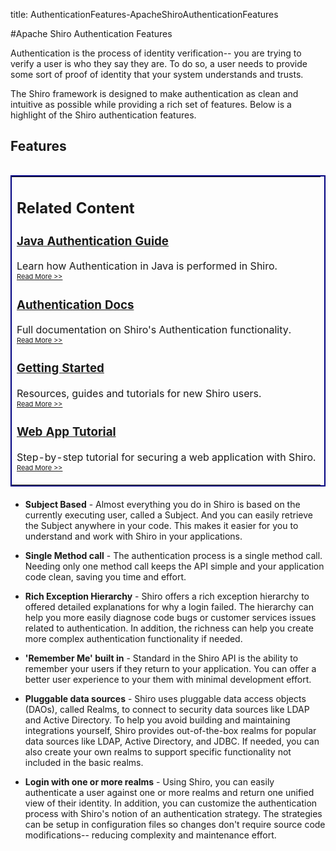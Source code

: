 title: AuthenticationFeatures-ApacheShiroAuthenticationFeatures

#Apache Shiro Authentication Features

Authentication is the process of identity verification-- you are trying to verify a user is who they say they are.  To do so, a user needs to provide some sort of proof of identity that your system understands and trusts. 

The Shiro framework is designed to make authentication as clean and intuitive as possible while providing a rich set of features.  Below is a highlight of the Shiro authentication features.

## Features

<table align="right" width="275" style="margin-left: 20px; margin-bottom: 20px; border-style: solid; border-width: 2px; border-color: navy" cellpadding="10px">

<tr>
<td>
<div id="border">
  <h2>Related Content</h2>
	
  <h3><a href="java-authentication-guide.html">Java Authentication Guide</a></h3>
  <p>Learn how Authentication in Java is performed in Shiro. </br><span style="font-size:11"><a href="java-authentication-guide.html">Read More &gt;&gt;</a></span></p>	
	
  <h3><a href="authentication.html">Authentication Docs</a></h3>
  <p>Full documentation on Shiro's Authentication functionality. </br><span style="font-size:11"><a href="authentication.html">Read More &gt;&gt;</a></span></p>
	
  <h3><a href="get-started.html">Getting Started</a></h3>
  <p>Resources, guides and tutorials for new Shiro users. </br><span style="font-size:11"><a href="get-started.html">Read More &gt;&gt;</a></span></p>	
	
  <h3><a href="webapp-tutorial.html">Web App Tutorial</a></h3>
  <p>Step-by-step tutorial for securing a web application with Shiro. </br><span style="font-size:11"><a href="webapp-tutorial.html">Read More &gt;&gt;</a></span></p>
	
</div>
</td>
</tr>
</table>


*   **Subject Based** - Almost everything you do in Shiro is based on the currently executing user, called a Subject.  And you can easily retrieve the Subject anywhere in your code.  This makes it easier for you to understand and work with Shiro in your applications.

*   **Single Method call** - The authentication process is a single method call.  Needing only one method call keeps the API simple and your application code clean, saving you time and effort.

*   **Rich Exception Hierarchy** - Shiro offers a rich exception hierarchy to offered detailed explanations for why a login failed.  The hierarchy can help you more easily diagnose code bugs or customer services issues related to authentication.  In addition, the richness can help you create more complex authentication functionality if needed.

*   **'Remember Me' built in** - Standard in the Shiro API is the ability to remember your users if they return to your application.  You can offer a better user experience to your them with minimal development effort.

*   **Pluggable data sources** - Shiro uses pluggable data access objects (DAOs), called Realms, to connect to security data sources like LDAP and Active Directory.  To help you avoid building and maintaining integrations yourself, Shiro provides out-of-the-box realms for popular data sources like LDAP, Active Directory, and JDBC.  If needed, you can also create your own realms to support specific functionality not included in the basic realms.

*   **Login with one or more realms** - Using Shiro, you can easily authenticate a user against one or more realms and return one unified view of their identity.  In addition, you can customize the authentication process with Shiro's notion of an authentication strategy. The strategies can be setup in configuration files so changes don't require source code modifications-- reducing complexity and maintenance effort.

